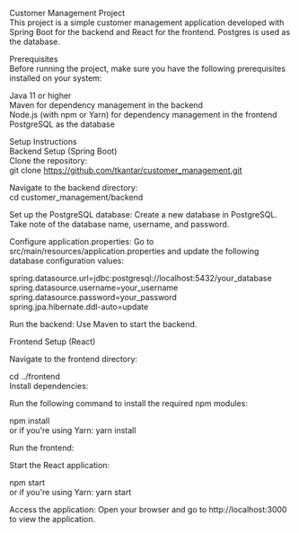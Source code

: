 Customer Management Project<br/>
This project is a simple customer management application developed with Spring Boot for the backend and React for the frontend. Postgres is used as the database.<br/>

Prerequisites<br/>
Before running the project, make sure you have the following prerequisites installed on your system:<br/>

Java 11 or higher<br/>
Maven for dependency management in the backend<br/>
Node.js (with npm or Yarn) for dependency management in the frontend<br/>
PostgreSQL as the database<br/>

Setup Instructions<br/>
Backend Setup (Spring Boot)<br/>
Clone the repository:<br/>
git clone https://github.com/tkantar/customer_management.git<br/>

Navigate to the backend directory:<br/>
cd customer_management/backend<br/>

Set up the PostgreSQL database: Create a new database in PostgreSQL. Take note of the database name, username, and password.<br/>

Configure application.properties: Go to src/main/resources/application.properties and update the following database configuration values:<br/>

spring.datasource.url=jdbc:postgresql://localhost:5432/your_database<br/>
spring.datasource.username=your_username<br/>
spring.datasource.password=your_password<br/>
spring.jpa.hibernate.ddl-auto=update<br/>

Run the backend: Use Maven to start the backend.<br/>

Frontend Setup (React)<br/>

Navigate to the frontend directory:<br/>

cd ../frontend<br/>
Install dependencies:<br/>

Run the following command to install the required npm modules:<br/>

npm install<br/>
or if you're using Yarn: yarn install<br/>

Run the frontend:<br/>

Start the React application:<br/>

npm start<br/>
or if you're using Yarn: yarn start<br/>

Access the application: Open your browser and go to http://localhost:3000 to view the application.

